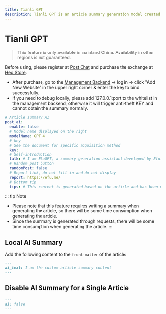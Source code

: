 ```yaml
---
title: Tianli GPT
description: Tianli GPT is an article summary generation model created by Heo and Tianli
---
```


# Tianli GPT

> This feature is only available in mainland China. Availability in other regions is not guaranteed.

Before using, please register at [Post Chat](https://ai.tianli0.top/?InviteID=OZ3Z0V2R) and purchase the exchange at [Heo Store](https://store.zhheo.com/?cid=1&mid=2).
* After purchase, go to the [Management Backend](https://summary.zhheo.com/) -> log in -> click "Add New Website" in the upper right corner & enter the key to bind successfully.
* If you need to debug locally, please add 127.0.0.1:port to the whitelist in the management backend, otherwise it will trigger anti-theft KEY and cannot obtain the summary normally.

```yaml
# Article summary AI
post_ai:
  enable: false
  # Model name displayed on the right
  modelName: GPT 4
  # key
  # See the document for specific acquisition method
  key:
  # Self-introduction
  talk: # I am EfuGPT, a summary generation assistant developed by Efu. EfuGPT writes summaries during static deployment and implements tool-based text summaries translated by EfuCorrection when visitors access. I am only responsible for displaying generated summaries here, you cannot communicate with me directly, but I can answer some preset questions.
  # Random post button
  randomPost: false
  # Report link, do not fill in and do not display
  report: https://efu.me/
  # Bottom tip
  tips: # This content is generated based on the article and has been manually reviewed. It is only used for explanation and summary of the article content
```

::: tip Note
* Please note that this feature requires writing a summary when generating the article, so there will be some time consumption when generating the article.
* Since the summary is generated through requests, there will be some time consumption when generating the article.
:::

## Local AI Summary

Add the following content to the `front-matter` of the article:
```markdown
---
ai_text: I am the custom article summary content
---
```

## Disable AI Summary for a Single Article

```markdown
---
ai: false
---
```
